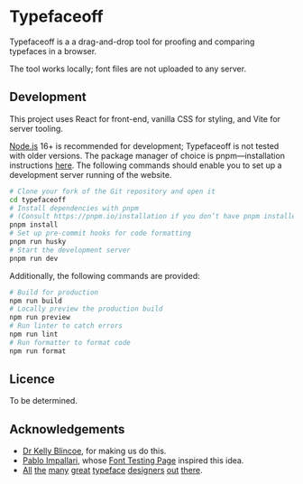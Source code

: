 # Typefaceoff

Typefaceoff is a a drag-and-drop tool for proofing and comparing typefaces in a browser.

The tool works locally; font files are not uploaded to any server.

## Development

This project uses React for front-end, vanilla CSS for styling, and Vite for server tooling.

[Node.js](https://nodejs.org) 16+ is recommended for development; Typefaceoff is not tested with older versions.
The package manager of choice is pnpm—installation instructions [here](https://pnpm.io/installation).
The following commands should enable you to set up a development server running of the website.

```sh
# Clone your fork of the Git repository and open it
cd typefaceoff
# Install dependencies with pnpm
# (Consult https://pnpm.io/installation if you don’t have pnpm installed)
pnpm install
# Set up pre-commit hooks for code formatting
pnpm run husky
# Start the development server
pnpm run dev
```

Additionally, the following commands are provided:

```sh
# Build for production
npm run build
# Locally preview the production build
npm run preview
# Run linter to catch errors
npm run lint
# Run formatter to format code
npm run format
```

## Licence

To be determined.

## Acknowledgements

- [Dr Kelly Blincoe](https://profiles.auckland.ac.nz/k-blincoe), for making us do this.
- [Pablo Impallari](https://www.impallari.com), whose [Font Testing Page](https://github.com/impallari/Font-Testing-Page) inspired this idea.
- [All](https://mass-driver.com) [the](https://mbtype.com) [many](https://typejockeys.com) [great](https://www.fonderiacavedoni.com) [typeface](https://www.boldmonday.com) [designers](https://djr.com) [out](https://www.colophon-foundry.org) [there](https://tosche.net).
